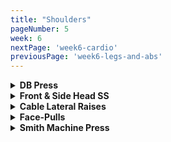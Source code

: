 ```yaml
---
title: "Shoulders"
pageNumber: 5
week: 6
nextPage: 'week6-cardio'
previousPage: 'week6-legs-and-abs'
---
```

<details>
<summary><b>DB Press</b></summary>

<figure class="video_container">
  <video controls={true}>
    <source src="https://github.com/jakebayliss/jpfitness/assets/101162903/083836a9-4110-43a9-bda0-ca5a93ae5229" type="video/mp4">
  </video>
</figure>

- My personal preference is the seated part of the bench slightly inclined and the back of the bench not directly upright but also slightly inclined

- This makes my movements feel a lot less restricted and puts less direct pressure on my joints

- I'm also pushing forward fairly strongly with both legs for maximum stability

- Slow, controlled movements, not letting the dumbbells come below my shoulder line

- I currently rep 30kg for 6 reps, 4 sets. Working on getting up to 10 reps before increasing weight!

</details>

<details>
<summary><b>Front & Side Head SS</b></summary>

<figure class="video_container">
  <video controls={true}>
    <source src="https://github.com/jakebayliss/jpfitness/assets/101162903/245d6990-2b83-4610-bf6f-a7307cf5fbad" type="video/mp4">
  </video>
</figure>

- My favourite superset of shoulder day

- Lateral raises: Pull up with your elbows, lock your arm angle as shown in the tutorial video, bring the dumbbells up to shoulder height but don't overextend

- Strong legs as a foundation for a great exercise

- Front raises: Slow and controlled movement, arms slightly angled, bring plate to at least head height if not higher - don't sway your movements, pull with your front delts

- I rep 12kg for lateral raises and typically do front raises with a 20kg plate

</details>

<details>
<summary><b>Cable Lateral Raises</b></summary>

<figure class="video_container">
  <video controls={true}>
    <source src="https://github.com/jakebayliss/jpfitness/assets/101162903/af0aad18-47ee-4764-9519-ac7e84c397e1" type="video/mp4">
  </video>
</figure>

- Set the cable machine at the lowest position

- Grab a handle attachment piece and latch it on

- Start on an extremely low weight so you perfect your form first

- Pull upwards with your shoulder - don't let your arm rotate and sneakily use your tri's, back or any other muscle for the raise

- Hold at the top slightly then slowly lower back down to resting position, repeat for sets of 8-12!

- I rep ~peg 3 on the cable machine, so approximately 10kg at my gym

</details>

<details>
<summary><b>Face-Pulls</b></summary>

<figure class="video_container">
  <video controls={true}>
    <source src="https://github.com/jakebayliss/jpfitness/assets/101162903/5e581e2d-c989-441f-97ea-1c87537e04d8" type="video/mp4">
  </video>
</figure>

- Amazing rear-delt exercise

- Position the cable on or very near the maximum height

- Use one of the lower weights on your opening set to ensure your form is correct

- Grip the rope at its ends and take one large step backwards with feet shoulder width apart

- Start with arms extended straight then pull in towards your head, squeezing when your hands are either side of your head

- Repeat slowly, aiming for 10-12 reps, shoulders locked in place so you're not pulling with your back

- [WEIGHT REQUIRED]

</details>

<details>
<summary><b>Smith Machine Press</b></summary>

<figure class="video_container">
  <video controls={true}>
    <source src="https://github.com/jakebayliss/jpfitness/assets/101162903/4a4ced9f-d379-49dd-893e-0c0d305c8ea7" type="video/mp4">
  </video>
</figure>

- Bench positioning is key - have it in the center of the bar, completely upright with enough room so the bar touches your upper chest on the way down

- Once in position add weights as you see fit

- Start with hands thumb-width away from the shiny section of the bar as you can see I have in the video

- Normal shoulder press movement, stopping when the bar is at shoulder height (slightly above chest as in video)

- I rep 10-15kg either side for 12 reps depending on how pumped I'm feeling that day!

- An amazing finisher is doing your last set (4th set) to failure so you leave the gym absolutely destroyed!

</details>
